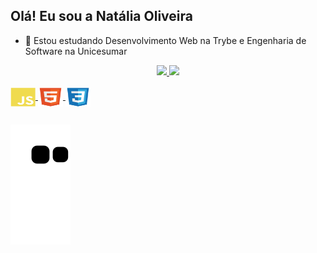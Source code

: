 ## Olá! Eu sou a Natália Oliveira

- 🌱 Estou estudando Desenvolvimento Web na Trybe e Engenharia de Software na Unicesumar

<div align="center">
  <a href="https://github.com/nataliakoliveira">
  <img height="180em" src="https://github-readme-stats.vercel.app/api?username=nataliakoliveira&show_icons=true&theme=dark&include_all_commits=true&count_private=true"/>
  <img height="180em" src="https://github-readme-stats.vercel.app/api/top-langs/?username=nataliakoliveira&layout=compact&langs_count=7&theme=dark"/>
</div>

<div style="display: inline_block"><br>
  <img align="center" alt="Rafa-Js" height="30" width="40" src="https://raw.githubusercontent.com/devicons/devicon/master/icons/javascript/javascript-plain.svg">
  <img align="center" alt="Rafa-HTML" height="30" width="40" src="https://raw.githubusercontent.com/devicons/devicon/master/icons/html5/html5-original.svg">
  <img align="center" alt="Rafa-CSS" height="30" width="40" src="https://raw.githubusercontent.com/devicons/devicon/master/icons/css3/css3-original.svg">
  
  ##
  
  ![Snake animation](https://github.com/rafaballerini/rafaballerini/blob/output/github-contribution-grid-snake.svg)
